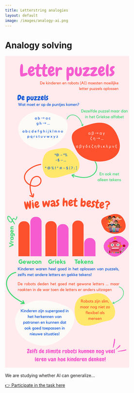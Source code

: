 ```yaml
---
title: Letterstring analogies
layout: default
image: /images/analogy-ai.png
---
```


# Analogy solving

![Creativity AI](/images/Letterstring-analogies.png)

We are studying whether AI can generalize...

[👉 Participate in the task here](https://example.com/creativity-ai)
